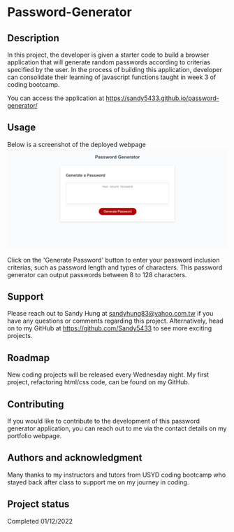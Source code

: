 # Password-Generator

## Description

In this project, the developer is given a starter code to build a browser application that will generate random passwords according to criterias specified by the user. In the process of building this application, developer can consolidate their learning of javascript functions taught in week 3 of coding bootcamp.

You can access the application at https://sandy5433.github.io/password-generator/

## Usage

Below is a screenshot of the deployed webpage
![alt="PasswordGenerator"](assets/images/pwdGen.png)

Click on the 'Generate Password' button to enter your password inclusion criterias, such as password length and types of characters.
This password generator can output passwords between 8 to 128 characters.  


## Support

Please reach out to Sandy Hung at sandyhung83@yahoo.com.tw if you have any questions or comments regarding this project. Alternatively, head on to my GitHub at https://github.com/Sandy5433 to see more exciting projects.

## Roadmap

New coding projects will be released every Wednesday night. My first project, refactoring html/css code, can be found on my GitHub.

## Contributing

If you would like to contribute to the development of this password generator application, you can reach out to me via the contact details on my portfolio webpage. 

## Authors and acknowledgment

Many thanks to my instructors and tutors from USYD coding bootcamp who stayed back after class to support me on my journey in coding.


## Project status

Completed 01/12/2022
